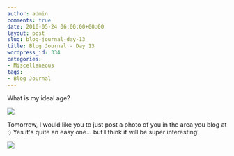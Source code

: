 ```yaml
---
author: admin
comments: true
date: 2010-05-24 06:00:00+00:00
layout: post
slug: blog-journal-day-13
title: Blog Journal - Day 13
wordpress_id: 334
categories:
- Miscellaneous
tags:
- Blog Journal
---
```


What is my ideal age?

  


[![](http://farm4.static.flickr.com/3396/4632824504_a8fc20ba72_b.jpg)](http://farm4.static.flickr.com/3396/4632824504_a8fc20ba72_b.jpg)

  
  
Tomorrow, I would like you to just post a photo of you in the area you blog at :) Yes it's quite an easy one... but I think it will be super interesting!  
  
  
  
  


![](https://blogger.googleusercontent.com/tracker/251139911615938991-3181448013726934674?l=www.outmumbered.com)
